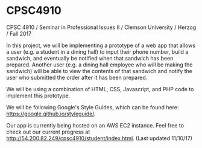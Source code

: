 # CPSC4910
CPSC 4910 / Seminar in Professional Issues II / Clemson University / Herzog / Fall 2017

In this project, we will be implementing a prototype of a web app that allows a user (e.g. a student in a dining hall) to input their phone number, build a sandwich, and eventually be notified when that sandwich has been prepared. Another user (e.g. a dining hall employee who will be making the sandwich) will be able to view the contents of that sandwich and notify the user who submitted the order after it has been prepared.

We will be using a combination of HTML, CSS, Javascript, and PHP code to implement this prototype. 

We will be following Google's Style Guides, which can be found here: https://google.github.io/styleguide/.

Our app is currently being hosted on an AWS EC2 instance. Feel free to check out our current progress at http://54.200.82.249/cpsc4910/student/index.html. (Last updated 11/10/17)

